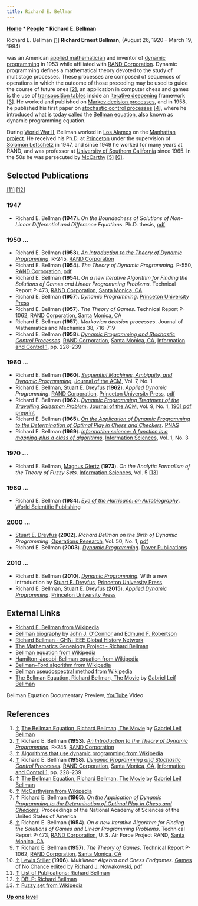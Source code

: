 ```yaml
---
title: Richard E. Bellman
---
```

**[Home](Home "Home") \* [People](People "People") \* Richard E. Bellman**



 [](http://www.bellmanequation.com/pages/about.html) Richard E. Bellman <a id="cite-note-1" href="#cite-ref-1">[1]</a> 
**Richard Ernest Bellman**, (August 26, 1920 – March 19, 1984)   

was an American [applied mathematician](https://en.wikipedia.org/wiki/Applied_mathematics) and inventor of [dynamic programming](Dynamic_Programming "Dynamic Programming") in 1953 while affiliated with [RAND Corporation](https://en.wikipedia.org/wiki/RAND_Corporation). Dynamic programming defines a mathematical theory devoted to the study of multistage processes. These processes are composed of sequences of operations in which the outcome of those preceding may be used to guide the course of future ones <a id="cite-note-2" href="#cite-ref-2">[2]</a>, an application in computer chess and games is the use of [transposition tables](Transposition_Table "Transposition Table") inside an [iterative deepening](Iterative_Deepening "Iterative Deepening") framework <a id="cite-note-3" href="#cite-ref-3">[3]</a>. He worked and published on [Markov decision processes](https://en.wikipedia.org/wiki/Markov_decision_process), and in 1958, he published his first paper on [stochastic control processes](https://en.wikipedia.org/wiki/Stochastic_process) <a id="cite-note-4" href="#cite-ref-4">[4]</a>, where he introduced what is today called the [Bellman equation](https://en.wikipedia.org/wiki/Bellman_equation), also known as dynamic programming equation. 


During [World War II](https://en.wikipedia.org/wiki/World_War_II), Bellman worked in [Los Alamos](Los_Alamos_National_Laboratory "Los Alamos National Laboratory") on the [Manhattan project](https://en.wikipedia.org/wiki/Manhattan_Project). He received his Ph.D. at [Princeton](https://en.wikipedia.org/wiki/Princeton_University) under the supervision of [Solomon Lefschetz](https://en.wikipedia.org/wiki/Solomon_Lefschetz) in 1947, and since 1949 he worked for many years at RAND, and was professor at [University of Southern California](University_of_Southern_California "University of Southern California") since 1965. In the 50s he was persecuted by [McCarthy](https://en.wikipedia.org/wiki/Joseph_McCarthy) <a id="cite-note-5" href="#cite-ref-5">[5]</a> <a id="cite-note-6" href="#cite-ref-6">[6]</a>. 



## Selected Publications


<a id="cite-note-11" href="#cite-ref-11">[11]</a> <a id="cite-note-12" href="#cite-ref-12">[12]</a>



### 1947


* Richard E. Bellman (**1947**). *On the Boundedness of Solutions of Non-Linear Differential and Difference Equations*. Ph.D. thesis, [pdf](http://www.ams.org/journals/tran/1947-062-03/S0002-9947-1947-0023996-1/S0002-9947-1947-0023996-1.pdf)


### 1950 ...


* Richard E. Bellman (**1953**). *[An Introduction to the Theory of Dynamic Programming](http://www.rand.org/pubs/reports/R245.html)*. R-245, [RAND Corporation](https://en.wikipedia.org/wiki/RAND_Corporation)
* Richard E. Bellman (**1954**). *The Theory of Dynamic Programming*. P-550, [RAND Corporation](https://en.wikipedia.org/wiki/RAND_Corporation), [pdf](http://www.rand.org/content/dam/rand/pubs/papers/2008/P550.pdf)
* Richard E. Bellman (**1954**). *On a new Iterative Algorithm for Finding the Solutions of Games and Linear Programming Problems*. Technical Report P-473, [RAND Corporation](https://en.wikipedia.org/wiki/RAND_Corporation), [Santa Monica, CA](https://en.wikipedia.org/wiki/Santa_Monica,_California)
* Richard E. Bellman (**1957**). *Dynamic Programming*. [Princeton University Press](https://en.wikipedia.org/wiki/Princeton_University_Press)
* Richard E. Bellman (**1957**). *The Theory of Games*. Technical Report P-1062, [RAND Corporation](https://en.wikipedia.org/wiki/RAND_Corporation), [Santa Monica, CA](https://en.wikipedia.org/wiki/Santa_Monica,_California)
* Richard E. Bellman (**1957**). *Markovian decision processes*. Journal of Mathematics and Mechanics 38, 716–719
* Richard E. Bellman (**1958**). *[Dynamic Programming and Stochastic Control Processes](http://www.sciencedirect.com/science/article/pii/S0019995858800030)*. [RAND Corporation](https://en.wikipedia.org/wiki/RAND_Corporation), [Santa Monica, CA](https://en.wikipedia.org/wiki/Santa_Monica,_California), [Information and Control 1](http://www.sciencedirect.com/science/journal/00199958/1/3), pp. 228–239


### 1960 ...


* Richard E. Bellman (**1960**). *[Sequential Machines, Ambiguity, and Dynamic Programming](http://dl.acm.org/citation.cfm?id=321011)*. [Journal of the ACM](ACM#Journal "ACM"), Vol. 7, No. 1
* Richard E. Bellman, [Stuart E. Dreyfus](Mathematician#SEDreyfus "Mathematician") (**1962**). *Applied Dynamic Programming*. [RAND Corporation](https://en.wikipedia.org/wiki/RAND_Corporation), [Princeton University Press](https://en.wikipedia.org/wiki/Princeton_University_Press), [pdf](https://www.rand.org/content/dam/rand/pubs/reports/2006/R352.pdf)
* Richard E. Bellman (**1962**). *[Dynamic Programming Treatment of the Travelling Salesman Problem](http://dl.acm.org/citation.cfm?id=321111)*. [Journal of the ACM](ACM#Journal "ACM"), Vol. 9, No. 1, [1961 pdf preprint](http://www.akira.ruc.dk/~keld/teaching/algoritmedesign_f08/Artikler/05/Bellman61.pdf)
* Richard E. Bellman (**1965**). *[On the Application of Dynamic Programming to the Determination of Optimal Play in Chess and Checkers](http://www.rand.org/pubs/papers/P3013/).* [PNAS](https://en.wikipedia.org/wiki/Proceedings_of_the_National_Academy_of_Sciences_of_the_United_States_of_America)
* Richard E. Bellman (**1969**). *[Information science: A function is a mapping-plus a class of algorithms](http://dl.acm.org/citation.cfm?id=1711252)*. [Information Sciences](https://www.journals.elsevier.com/information-sciences/), Vol. 1, No. 3


### 1970 ...


* Richard E. Bellman, [Magnus Giertz](http://dblp.uni-trier.de/pers/hd/g/Giertz:Magnus) (**1973**). *On the Analytic Formalism of the Theory of Fuzzy Sets*. [Information Sciences](https://www.journals.elsevier.com/information-sciences/), Vol. 5 <a id="cite-note-13" href="#cite-ref-13">[13]</a>


### 1980 ...


* Richard E. Bellman (**1984**). *[Eye of the Hurricane: an Autobiography](http://www.amazon.com/Eye-Hurricane-Autobiography-Richard-Bellman/dp/997196600X)*. [World Scientific Publishing](https://en.wikipedia.org/wiki/World_Scientific)


### 2000 ...


* [Stuart E. Dreyfus](Mathematician#SEDreyfus "Mathematician") (**2002**). *Richard Bellman on the Birth of Dynamic Programming*. [Operations Research](https://en.wikipedia.org/wiki/Operations_Research:_A_Journal_of_the_Institute_for_Operations_Research_and_the_Management_Sciences), Vol. 50, No. 1, [pdf](http://www.cas.mcmaster.ca/~se3c03/journal_papers/dy_birth.pdf)
* Richard E. Bellman (**2003**). *[Dynamic Programming](http://dl.acm.org/citation.cfm?id=862270)*. [Dover Publications](https://en.wikipedia.org/wiki/Dover_Publications)


### 2010 ...


* Richard E. Bellman (**2010**). *[Dynamic Programming](http://press.princeton.edu/titles/9234.html)*. With a new introduction by [Stuart E. Dreyfus](Mathematician#SEDreyfus "Mathematician"), [Princeton University Press](https://en.wikipedia.org/wiki/Princeton_University_Press)
* Richard E. Bellman, [Stuart E. Dreyfus](Mathematician#SEDreyfus "Mathematician") (**2015**). *[Applied Dynamic Programming](http://press.princeton.edu/titles/100.html)*. [Princeton University Press](https://en.wikipedia.org/wiki/Princeton_University_Press)


## External Links


* [Richard E. Bellman from Wikipedia](https://en.wikipedia.org/wiki/Richard_E._Bellman)
* [Bellman biography](http://www-history.mcs.st-andrews.ac.uk/Biographies/Bellman.html) by [John J. O'Connor](http://www.numericana.com/fame/#o-connor) and [Edmund F. Robertson](http://www.numericana.com/fame/#robertson)
* [Richard Bellman - GHN: IEEE Global History Network](http://www.ieeeghn.org/wiki/index.php/Richard_Bellman)
* [The Mathematics Genealogy Project - Richard Bellman](http://www.genealogy.math.ndsu.nodak.edu/id.php?id=12968)
* [Bellman equation from Wikipedia](https://en.wikipedia.org/wiki/Bellman_equation)
* [Hamilton–Jacobi–Bellman equation from Wikipedia](https://en.wikipedia.org/wiki/Hamilton%E2%80%93Jacobi%E2%80%93Bellman_equation)
* [Bellman–Ford algorithm from Wikipedia](https://en.wikipedia.org/wiki/Bellman%E2%80%93Ford_algorithm)
* [Bellman pseudospectral method from Wikipedia](https://en.wikipedia.org/wiki/Bellman_pseudospectral_method)
* [The Bellman Equation, Richard Bellman, The Movie](http://www.bellmanequation.com/pages/about.html) by [Gabriel Leif Bellman](http://www.zennyrun.com/)


 Bellman Equation Documentary Preview, [YouTube](https://en.wikipedia.org/wiki/YouTube) Video
 
## References


1. <a id="cite-ref-1" href="#cite-note-1">↑</a> [The Bellman Equation, Richard Bellman, The Movie](http://www.bellmanequation.com/pages/about.html) by [Gabriel Leif Bellman](http://www.zennyrun.com/)
2. <a id="cite-ref-2" href="#cite-note-2">↑</a> Richard E. Bellman (**1953**). *[An Introduction to the Theory of Dynamic Programming](http://www.rand.org/pubs/reports/R245.html)*. R-245, [RAND Corporation](https://en.wikipedia.org/wiki/RAND_Corporation)
3. <a id="cite-ref-3" href="#cite-note-3">↑</a> [Algorithms that use dynamic programming from Wikipedia](https://en.wikipedia.org/wiki/Dynamic_programming#Algorithms_that_use_dynamic_programming)
4. <a id="cite-ref-4" href="#cite-note-4">↑</a> Richard E. Bellman (**1958**). *[Dynamic Programming and Stochastic Control Processes](http://www.sciencedirect.com/science/article/pii/S0019995858800030)*. [RAND Corporation](https://en.wikipedia.org/wiki/RAND_Corporation), [Santa Monica, CA](https://en.wikipedia.org/wiki/Santa_Monica,_California), [Information and Control 1](http://www.sciencedirect.com/science/journal/00199958/1/3), pp. 228–239
5. <a id="cite-ref-5" href="#cite-note-5">↑</a> [The Bellman Equation, Richard Bellman, The Movie](http://www.bellmanequation.com/pages/about.html) by [Gabriel Leif Bellman](http://www.zennyrun.com/)
6. <a id="cite-ref-6" href="#cite-note-6">↑</a> [McCarthyism from Wikipedia](https://en.wikipedia.org/wiki/McCarthyism)
7. <a id="cite-ref-7" href="#cite-note-7">↑</a> Richard E. Bellman (**1965**). *[On the Application of Dynamic Programming to the Determination of Optimal Play in Chess and Checkers](http://www.rand.org/pubs/papers/P3013/).* Proceedings of the National Academy of Sciences of the United States of America
8. <a id="cite-ref-8" href="#cite-note-8">↑</a> Richard E. Bellman (**1954**). *On a new Iterative Algorithm for Finding the Solutions of Games and Linear Programming Problems*. Technical Report P-473, [RAND Corporation](https://en.wikipedia.org/wiki/RAND_Corporation), U. S. Air Force Project RAND, [Santa Monica, CA](https://en.wikipedia.org/wiki/Santa_Monica,_California)
9. <a id="cite-ref-9" href="#cite-note-9">↑</a> Richard E. Bellman (**1957**). *The Theory of Games*. Technical Report P-1062, [RAND Corporation](https://en.wikipedia.org/wiki/RAND_Corporation), [Santa Monica, CA](https://en.wikipedia.org/wiki/Santa_Monica,_California)
10. <a id="cite-ref-10" href="#cite-note-10">↑</a> [Lewis Stiller](Lewis_Stiller "Lewis Stiller") (**1996**). *Multilinear Algebra and Chess Endgames*. [Games of No Chance](http://library.msri.org/books/Book29/index.html) edited by [Richard J. Nowakowski](Richard_J._Nowakowski "Richard J. Nowakowski"), [pdf](http://www.msri.org/publications/books/Book29/files/stiller.pdf)
11. <a id="cite-ref-11" href="#cite-note-11">↑</a> [List of Publications: Richard Bellman](http://ieeexplore.ieee.org/stamp/stamp.jsp?arnumber=01102791)
12. <a id="cite-ref-12" href="#cite-note-12">↑</a> [DBLP: Richard Bellman](http://www.informatik.uni-trier.de/~ley/pers/hd/b/Bellman:Richard.html)
13. <a id="cite-ref-13" href="#cite-note-13">↑</a> [Fuzzy set from Wikipedia](https://en.wikipedia.org/wiki/Fuzzy_set)

**[Up one level](People "People")**







 

